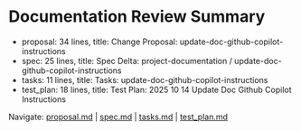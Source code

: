 # Documentation Review Summary

- proposal: 34 lines, title: Change Proposal: update-doc-github-copilot-instructions
- spec: 25 lines, title: Spec Delta: project-documentation / update-doc-github-copilot-instructions
- tasks: 11 lines, title: Tasks: update-doc-github-copilot-instructions
- test_plan: 18 lines, title: Test Plan: 2025 10 14 Update Doc Github Copilot Instructions

Navigate: [proposal.md](./proposal.md) | [spec.md](./spec.md) | [tasks.md](./tasks.md) | [test_plan.md](./test_plan.md)
